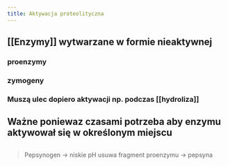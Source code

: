 ```yaml
---
title: Aktywacja proteolityczna
---
```


## [[Enzymy]] wytwarzane w formie nieaktywnej
### proenzymy
### zymogeny
### Muszą ulec dopiero aktywacji np. podczas [[hydroliza]]
## Ważne poniewaz czasami potrzeba aby enzymu **aktywował się w określonym miejscu**
## 
> Pepsynogen → niskie pH usuwa fragment proenzymu → pepsyna
